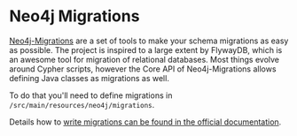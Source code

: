 # Neo4j Migrations

[Neo4j-Migrations](https://michael-simons.github.io/neo4j-migrations) are a set of tools to make your schema migrations as easy as possible.
The project is inspired to a large extent by FlywayDB, which is an awesome tool for migration of relational databases. Most things evolve around Cypher scripts, however the Core API of Neo4j-Migrations allows defining Java classes as migrations as well.

To do that you'll need to define migrations in `/src/main/resources/neo4j/migrations`.

Details how to [write migrations can be found in the official documentation](https://michael-simons.github.io/neo4j-migrations/current/#concepts_migrations).
